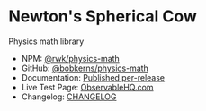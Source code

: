 # Newton's Spherical Cow

Physics math library

* NPM: [@rwk/physics-math](https://www.npmjs.com/package/@rwk/physics-math)
* GitHub: [@bobkerns/physics-math](https://github.com/bobkerns/physics-math)
* Documentation: [Published per-release](docs/index.html)
* Live Test Page: [ObservableHQ.com](https://observablehq.com/@bobkerns/test-physics-math)
* Changelog: [CHANGELOG](docs/CHANGELOG.html)
